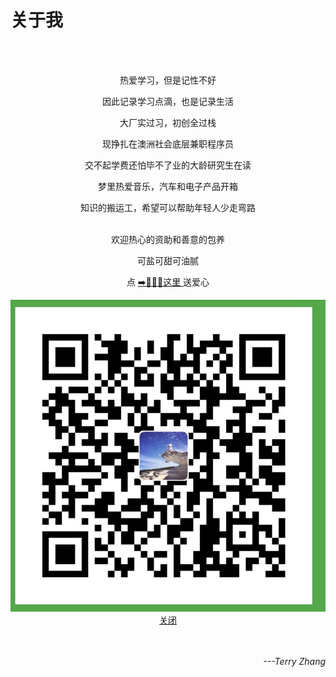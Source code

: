 # 关于我



<center>
<br/>
<br/>

热爱学习，但是记性不好

因此记录学习点滴，也是记录生活

大厂实过习，初创全过栈

现挣扎在澳洲社会底层兼职程序员

交不起学费还怕毕不了业的大龄研究生在读

梦里热爱音乐，汽车和电子产品开箱

知识的搬运工，希望可以帮助年轻人少走弯路
<br/>
<br/>

欢迎热心的资助和善意的包养

可盐可甜可油腻 

<!-- 点 ➡️[🔗🔗🔗](../images/IMG_1012.JPG)献爱心 -->
点 
<a href = "javaScript:void(0)" onclick=openDialog()>
    ➡️🔗🔗🔗这里
</a>送爱心
<div id="light" class="white_content">
    <img src="../../images/IMG_1012.JPG" alt="付款码">
    <a href = "javascript:void(0)" onclick = closeDialog()>关闭</a>
 </div> 
<!-- <div id="fade" class="black_overlay"></div>  -->

<br/>
<br/>
</center>

<p align="right"><i>
---Terry Zhang </i>
</p>

<script type="text/javascript">
    $(function(){
    })
    function openDialog(){
        document.getElementById('light').style.display='block';
        // document.getElementById('fade').style.display='block'
    }
    function closeDialog(){
        document.getElementById('light').style.display='none';
        // document.getElementById('fade').style.display='none'
    }
</script>

<!-- <div id="light" class="white_content">
    <img src="../images/IMG_1012.JPG" alt="付款码">
    <a href = "javascript:void(0)" onclick = closeDialog()>点这里关闭本窗口</a>
 </div>  -->
